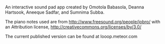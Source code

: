An interactive sound pad app created by Omotola Babasola, Deanna Hartsook, Aneeque Sadfar, and Sumnima Subba.

The piano notes used are from http://www.freesound.org/people/jobro/ with an Attribution license, http://creativecommons.org/licenses/by/3.0/

The current published version can be found at looop.meteor.com
